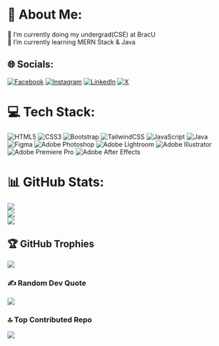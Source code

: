 # 💫 About Me:
🔭 I’m currently doing my undergrad(CSE) at BracU<br>🌱 I’m currently learning MERN Stack & Java


## 🌐 Socials:
[![Facebook](https://img.shields.io/badge/Facebook-%231877F2.svg?logo=Facebook&logoColor=white)](https://facebook.com/Muhit.Shimanto07) [![Instagram](https://img.shields.io/badge/Instagram-%23E4405F.svg?logo=Instagram&logoColor=white)](https://instagram.com/muhit.shimanto27) [![LinkedIn](https://img.shields.io/badge/LinkedIn-%230077B5.svg?logo=linkedin&logoColor=white)](https://linkedin.com/in/muhit-shimanto-527873226) [![X](https://img.shields.io/badge/X-black.svg?logo=X&logoColor=white)](https://x.com/Muhit_Shimanto) 

# 💻 Tech Stack:
![HTML5](https://img.shields.io/badge/html5-%23E34F26.svg?style=for-the-badge&logo=html5&logoColor=white) ![CSS3](https://img.shields.io/badge/css3-%231572B6.svg?style=for-the-badge&logo=css3&logoColor=white) ![Bootstrap](https://img.shields.io/badge/bootstrap-%238511FA.svg?style=for-the-badge&logo=bootstrap&logoColor=white) ![TailwindCSS](https://img.shields.io/badge/tailwindcss-%2338B2AC.svg?style=for-the-badge&logo=tailwind-css&logoColor=white)  ![JavaScript](https://img.shields.io/badge/javascript-%23323330.svg?style=for-the-badge&logo=javascript&logoColor=%23F7DF1E) ![Java](https://img.shields.io/badge/java-%23ED8B00.svg?style=for-the-badge&logo=openjdk&logoColor=white) ![Figma](https://img.shields.io/badge/figma-%23F24E1E.svg?style=for-the-badge&logo=figma&logoColor=white) ![Adobe Photoshop](https://img.shields.io/badge/adobe%20photoshop-%2331A8FF.svg?style=for-the-badge&logo=adobe%20photoshop&logoColor=white) ![Adobe Lightroom](https://img.shields.io/badge/Adobe%20Lightroom-31A8FF.svg?style=for-the-badge&logo=Adobe%20Lightroom&logoColor=white) ![Adobe Illustrator](https://img.shields.io/badge/adobe%20illustrator-%23FF9A00.svg?style=for-the-badge&logo=adobe%20illustrator&logoColor=white) ![Adobe Premiere Pro](https://img.shields.io/badge/Adobe%20Premiere%20Pro-9999FF.svg?style=for-the-badge&logo=Adobe%20Premiere%20Pro&logoColor=white)  ![Adobe After Effects](https://img.shields.io/badge/Adobe%20After%20Effects-9999FF.svg?style=for-the-badge&logo=Adobe%20After%20Effects&logoColor=white) 
# 📊 GitHub Stats:
![](https://github-readme-stats.vercel.app/api?username=MuhitShimanto&theme=merko&hide_border=true&include_all_commits=false&count_private=false)<br/>
![](https://github-readme-streak-stats.herokuapp.com/?user=MuhitShimanto&theme=merko&hide_border=true)<br/>
![](https://github-readme-stats.vercel.app/api/top-langs/?username=MuhitShimanto&theme=merko&hide_border=true&include_all_commits=false&count_private=false&layout=compact)

## 🏆 GitHub Trophies
![](https://github-profile-trophy.vercel.app/?username=MuhitShimanto&theme=gruvbox&no-frame=false&no-bg=false&margin-w=4)

### ✍️ Random Dev Quote
![](https://quotes-github-readme.vercel.app/api?type=horizontal&theme=radical)

### 🔝 Top Contributed Repo
![](https://github-contributor-stats.vercel.app/api?username=MuhitShimanto&limit=5&theme=merko&combine_all_yearly_contributions=true)
